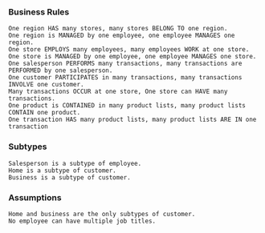 ### Business Rules
    One region HAS many stores, many stores BELONG TO one region.
    One region is MANAGED by one employee, one employee MANAGES one region.
    One store EMPLOYS many employees, many employees WORK at one store.
    One store is MANAGED by one employee, one employee MANAGES one store.
    One salesperson PERFORMS many transactions, many transactions are PERFORMED by one salesperson.
    One customer PARTICIPATES in many transactions, many transactions INVOLVE one customer.
    Many transactions OCCUR at one store, One store can HAVE many transactions.
    One product is CONTAINED in many product lists, many product lists CONTAIN one product.
    One transaction HAS many product lists, many product lists ARE IN one transaction

### Subtypes
    Salesperson is a subtype of employee.
    Home is a subtype of customer.
    Business is a subtype of customer.

### Assumptions
    Home and business are the only subtypes of customer.
    No employee can have multiple job titles.
    